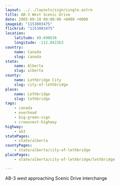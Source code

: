 ```yaml
---
layout: ../../layouts/sign/single.astro
title: AB-3 West Scenic Drive
date: 2005-09-10 00:00:00 +0000 +0000
imageid: "1153003475"
flickrid: "1153003475"
location:
    latitude: 49.698636
    longitude: -112.842263
country:
    name: Canada
    slug: canada
state:
    name: Alberta
    slug: alberta
county:
    name: Lethbridge City
    slug: city-of-lethbridge
place:
    name: Lethbridge
    slug: lethbridge
tags:
    - canada
    - overhead
    - big-green-sign
    - crowsnest-highway
highway:
    - ab3
statePages:
    - state/alberta
countyPages:
    - state/alberta/city-of-lethbridge
placePages:
    - state/alberta/city-of-lethbridge/lethbridge

---
```

AB-3 west approaching Scenic Drive interchange